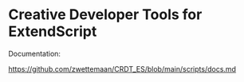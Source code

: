 # Creative Developer Tools for ExtendScript

Documentation:

https://github.com/zwettemaan/CRDT_ES/blob/main/scripts/docs.md
